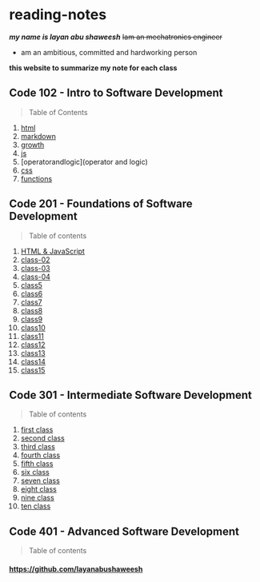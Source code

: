 # reading-notes

***my name is layan abu shaweesh***
~~Iam an mechatronics engineer~~
* am an ambitious, committed and hardworking person

**this website to summarize my note for each class**

## Code 102 - Intro to Software Development


> Table of Contents
1. [html](html)
2. [markdown](markdown)
3. [growth](growth)
4. [js](js)
5. [operatorandlogic](operator and logic)
6. [css](css)
7.  [functions](functions)

## Code 201 - Foundations of Software Development

> Table of contents
1. [HTML & JavaScript](class-01)
2. [class-02](class-02)
3. [class-03](class-03)
4. [class-04](class-04)
5. [class5](class5)
6. [class6](class6)
7. [class7](class7)
8. [class8](class8)
9. [class9](class9)
10. [class10](class10)
11. [class11](class11)
12. [class12](class12)
13. [class13](class13)
14. [class14](class14)
15. [class15](class15)



## Code 301 - Intermediate Software Development
> Table of contents
1. [first class](first.md)
2. [second class](second.md)
3. [third class](third.md)
4. [fourth class](fourth.md)
5. [fifth class](fifth.md)
6. [six class](six.md)
7. [seven class](seven.md)
8. [eight class](eight.md)
9. [nine class](nine.md)
10. [ten class](ten.md)






## Code 401 - Advanced Software Development
> Table of contents




#### https://github.com/layanabushaweesh ####



